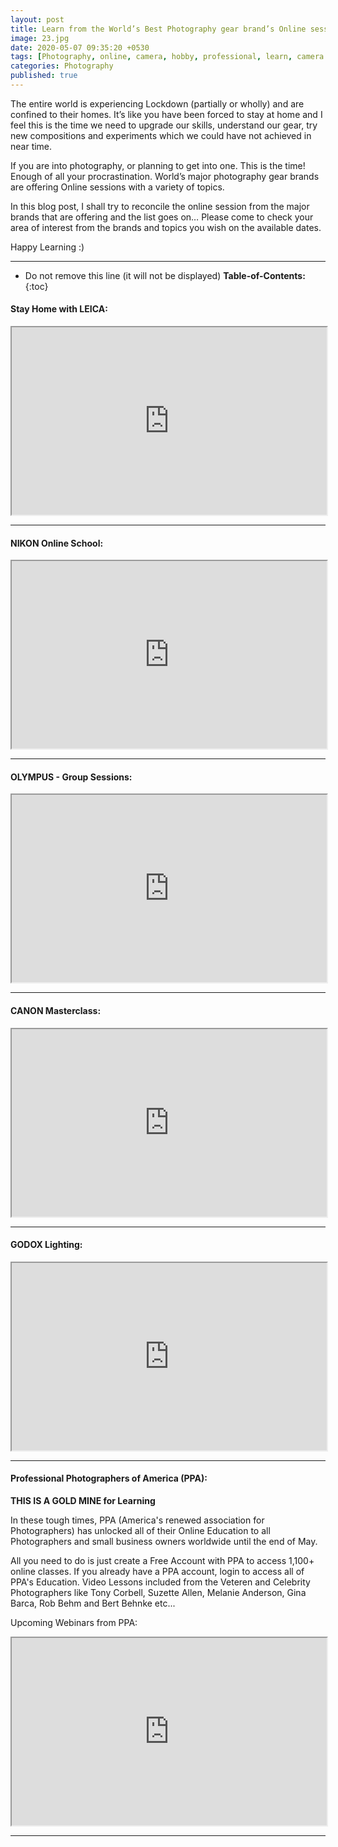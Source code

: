 ```yaml
---
layout: post
title: Learn from the World’s Best Photography gear brand’s Online sessions
image: 23.jpg
date: 2020-05-07 09:35:20 +0530
tags: [Photography, online, camera, hobby, professional, learn, camera gear, brand]
categories: Photography
published: true
---
```

The entire world is experiencing Lockdown (partially or wholly) and are confined to their homes. It’s like you have been forced to stay at home and I feel this is the time we need to upgrade our skills, understand our gear, try new compositions and experiments which we could have not achieved in near time.  

If you are into photography, or planning to get into one.  This is the time! Enough of all your procrastination. World’s major photography gear brands are offering Online sessions with a variety of topics.

In this blog post, I shall try to reconcile the online session from the major brands that are offering and the list goes on… Please come to check your area of interest from the brands and topics you wish on the available dates.

Happy Learning :)

***
* Do not remove this line (it will not be displayed)
**Table-of-Contents:**
{:toc}

#### Stay Home with LEICA:

<iframe width="100%" height="300" src="https://docs.google.com/spreadsheets/d/e/2PACX-1vSbQCiHuyH-AEAw1jXafBaUSPVToiuEYc8oITEPWUxHLndAQoaXyvERL87Hnc6nhVnA8DZK0Qjp853b/pubhtml?gid=0&amp;single=true&amp;widget=true&amp;headers=false"></iframe>

***

#### NIKON Online School:

<iframe width="100%" height="300" src="https://docs.google.com/spreadsheets/d/e/2PACX-1vROtg9yAgzH1wY2nIzfvUPO-dWBcyX92w51l-y9zBj70HFVt3JVtVvyDWiuTX9k8UwgEqTwV-ugRZ76/pubhtml?gid=0&amp;single=true&amp;widget=true&amp;headers=false"></iframe>

***

#### OLYMPUS - Group Sessions:

<iframe width="100%" height="300" src="https://docs.google.com/spreadsheets/d/e/2PACX-1vRlqIamwiqjX7gfk1M4b1f3sqHDFNcY903woiAQs-JPNQ-mcwUg_IveTRM4CcNcJGAsK4JjYWZOUkLh/pubhtml?gid=0&amp;single=true&amp;widget=false&amp;headers=false"></iframe>

***

#### CANON Masterclass:

<iframe width="100%" height="300" src="https://docs.google.com/spreadsheets/d/e/2PACX-1vRx8ZIyB3WaWU7LVC9Bp9aNzFnZKR4_G988--1YfLVE6_RkUszhldqEIHm4t7HlkKNqJ1_CCZ7JMg_B/pubhtml?gid=0&amp;single=true&amp;widget=true&amp;headers=false"></iframe>

***

#### GODOX Lighting:

<iframe width="100%" height="300" src="https://docs.google.com/spreadsheets/d/e/2PACX-1vTgIAYweGY63vmPmLbZ-0pxeh8DdD70OA4dsN4d5hRxzn5f_zhx-87qIbQsnbvzSZAfpFpQ55UCsS8t/pubhtml?gid=0&amp;single=true&amp;widget=true&amp;headers=false"></iframe>

***

#### Professional Photographers of America (PPA):

**THIS IS A GOLD MINE for Learning**

In these tough times, PPA (America's renewed association for Photographers) has unlocked all of their Online Education to all Photographers and small business owners worldwide until the end of May.

All you need to do is just create a Free Account with PPA to access 1,100+ online classes. If you already have a PPA account, login to access all of PPA's Education.
Video Lessons included from the Veteren and Celebrity Photographers like Tony Corbell,  Suzette Allen, Melanie Anderson, Gina Barca, Rob Behm and Bert Behnke etc...

Upcoming Webinars from PPA:

<iframe width="100%" height="300" src="https://docs.google.com/spreadsheets/d/e/2PACX-1vRsJXNq2ot9H4I3yq0TzvUax3m8yz4hoImfGiG7pVmXcTCHCkWArvx3R5jDBTyB5ZypEZ6ifB8tdKx_/pubhtml?gid=0&amp;single=true&amp;widget=true&amp;headers=false"></iframe>

***
